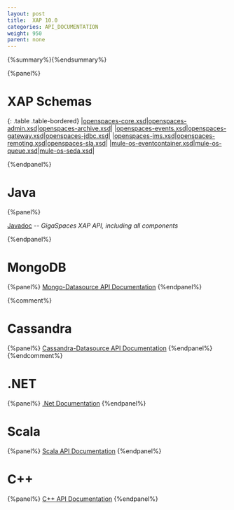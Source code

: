 ```yaml
---
layout: post
title:  XAP 10.0
categories: API_DOCUMENTATION
weight: 950
parent: none
---
```


{%summary%}{%endsummary%}






{%panel%}

# XAP Schemas

{: .table .table-bordered}
|[openspaces-core.xsd](http://www.openspaces.org/schema/10.0/core/openspaces-core.xsd)|[openspaces-admin.xsd](http://www.openspaces.org/schema/10.0/admin/openspaces-admin.xsd)|[openspaces-archive.xsd](http://www.openspaces.org/schema/10.0/archive/openspaces-archive.xsd)|
|[openspaces-events.xsd](http://www.openspaces.org/schema/10.0/events/openspaces-events.xsd)|[openspaces-gateway.xsd](http://www.openspaces.org/schema/10.0/core/gateway/openspaces-gateway.xsd)|[openspaces-jdbc.xsd](http://www.openspaces.org/schema/10.0/jdbc/openspaces-jdbc.xsd)|
|[openspaces-jms.xsd](http://www.openspaces.org/schema/10.0/jms/openspaces-jms.xsd)|[openspaces-remoting.xsd](http://www.openspaces.org/schema/10.0/remoting/openspaces-remoting.xsd)|[openspaces-sla.xsd](http://www.openspaces.org/schema/10.0/sla/openspaces-sla.xsd)|
|[mule-os-eventcontainer.xsd](http://www.openspaces.org/schema/10.0/mule/mule-os-eventcontainer.xsd)|[mule-os-queue.xsd](http://www.openspaces.org/schema/10.0/mule/mule-os-queue.xsd)|[mule-os-seda.xsd](http://www.openspaces.org/schema/10.0/mule/mule-os-seda.xsd)|


{%endpanel%}


# Java

{%panel%}

[Javadoc](http://www.gigaspaces.com/docs/JavaDoc10.0/index.html) -- _GigaSpaces XAP API, including all components_

{%endpanel%}


# MongoDB
{%panel%}
[Mongo-Datasource API Documentation](http://www.gigaspaces.com/docs/mongoeds-docs10.0/apidocs/)
{%endpanel%}


{%comment%}
# Cassandra
{%panel%}
[Cassandra-Datasource API Documentation](http://www.gigaspaces.com/docs/cassandra-docs10.0/apidocs/)
{%endpanel%}
{%endcomment%}


# .NET
{%panel%}
[.Net Documentation](http://www.gigaspaces.com/docs/dotnetdocs10.0/)
{%endpanel%}

# Scala
{%panel%}
[Scala API Documentation](http://www.gigaspaces.com/docs/scaladocs10.0)
{%endpanel%}

# C++
{%panel%}
[C+\+ API Documentation](http://www.gigaspaces.com/docs/cppdocs10.0/annotated.html)
{%endpanel%}





